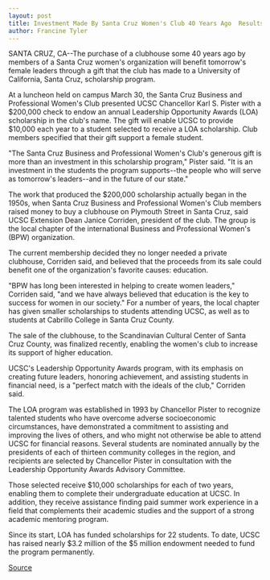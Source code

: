 ```yaml
---
layout: post
title: Investment Made By Santa Cruz Women's Club 40 Years Ago  Results In $200,000 Gift To UC Santa Cruz Scholarship  Program
author: Francine Tyler
---
```


SANTA CRUZ, CA--The purchase of a clubhouse some 40 years ago by  members of a Santa Cruz women's organization will benefit  tomorrow's female leaders through a gift that the club has made to a  University of California, Santa Cruz, scholarship program.

At a luncheon held on campus March 30, the Santa Cruz  Business and Professional Women's Club presented UCSC Chancellor  Karl S. Pister with a $200,000 check to endow an annual Leadership  Opportunity Awards (LOA) scholarship in the club's name. The gift  will enable UCSC to provide $10,000 each year to a student selected  to receive a LOA scholarship. Club members specified that their gift  support a female student.

"The Santa Cruz Business and Professional Women's Club's  generous gift is more than an investment in this scholarship  program," Pister said. "It is an investment in the students the  program supports--the people who will serve as tomorrow's  leaders--and in the future of our state."

The work that produced the $200,000 scholarship actually  began in the 1950s, when Santa Cruz Business and Professional  Women's Club members raised money to buy a clubhouse on Plymouth  Street in Santa Cruz, said UCSC Extension Dean Janice Corriden,  president of the club. The group is the local chapter of the  international Business and Professional Women's (BPW) organization.

The current membership decided they no longer needed a  private clubhouse, Corriden said, and believed that the proceeds  from its sale could benefit one of the organization's favorite causes:  education.

"BPW has long been interested in helping to create women  leaders," Corriden said, "and we have always believed that education  is the key to success for women in our society." For a number of  years, the local chapter has given smaller scholarships to students  attending UCSC, as well as to students at Cabrillo College in Santa  Cruz County.

The sale of the clubhouse, to the Scandinavian Cultural Center  of Santa Cruz County, was finalized recently, enabling the women's  club to increase its support of higher education.

UCSC's Leadership Opportunity Awards program, with its  emphasis on creating future leaders, honoring achievement, and  assisting students in financial need, is a "perfect match with the  ideals of the club," Corriden said.

The LOA program was established in 1993 by Chancellor Pister  to recognize talented students who have overcome adverse  socioeconomic circumstances, have demonstrated a commitment to  assisting and improving the lives of others, and who might not  otherwise be able to attend UCSC for financial reasons. Several  students are nominated annually by the presidents of each of  thirteen community colleges in the region, and recipients are  selected by Chancellor Pister in consultation with the Leadership  Opportunity Awards Advisory Committee.

Those selected receive $10,000 scholarships for each of two  years, enabling them to complete their undergraduate education at  UCSC. In addition, they receive assistance finding paid summer work  experience in a field that complements their academic studies and  the support of a strong academic mentoring program.

Since its start, LOA has funded scholarships for 22 students.  To date, UCSC has raised nearly $3.2 million of the $5 million  endowment needed to fund the program permanently.

[Source](http://www1.ucsc.edu/news_events/press_releases/archive/94-95/04-95/04129540-year_old_investme.html "Permalink to 04129540-year_old_investme")
